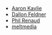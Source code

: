 - [Aaron Kavlie](http://github.com/akavlie)
- [Dallon Feldner](http://github.com/dallonf)
- [Phil Renaud](http://github.com/philrenaud)
- [meltmedia](http://github.com/meltmedia)